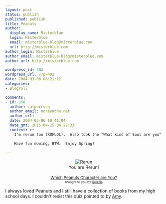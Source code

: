 ```yaml
---
layout: post
status: publish
published: publish
title: Peanuts
author:
  display_name: Misterblue
  login: Misterblue
  email: misterblue-blog@misterblue.com
  url: http://misterblue.com
author_login: Misterblue
author_email: misterblue-blog@misterblue.com
author_url: http://misterblue.com

wordpress_id: 402
wordpress_url: /?p=402
date: 2004-03-06 08:21:12
categories:
- Blogroll

comments:
- id: 168
  author: catpurrson
  author_email: none@none.net
  author_url: 
  date: 2004-03-06 10:41:04
  date_gmt: 2015-04-25 04:22:33
  content: >+
    I'm rerun too (ROFLOL).  Also took the "What kind of Soul are you" quiz.  I'm "Artistic". )Their definition sounds much better.) Ergo, I'm a skeptical-hearted artistic soul :)).

    Have fun mowing, BTW.  Enjoy Spring!

---
```

<center>
<img src="http://images.quizilla.com/A/anonymousnowhere/1065153323_resr_rerun.jpg" border="0" alt="Rerun"><br>You are Rerun!
<br><br><a href="http://quizilla.com/users/anonymousnowhere/quizzes/Which%20Peanuts%20Character%20are%20You%3F/"> <font size="-1">Which Peanuts Character are You?</font></a><BR> <font size="-3">brought to you by <a href="http://quizilla.com">Quizilla</a></font>
</center>
<p>
I always loved Peanuts and I still have a collection of books from
 my high school days.
I couldn't resist this quiz pointed to by
<a href="http://www.livingreflections.com/blog/">Amy</a>.
</p>
